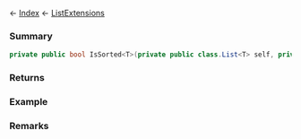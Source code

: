 ← [Index](Api-Index) ← [ListExtensions](System.Collections.Generic.ListExtensions)

### Summary

```csharp
private public bool IsSorted<T>(private public class.List<T> self, private public interface.IComparer<T> comparer)
```

### Returns

### Example

### Remarks

